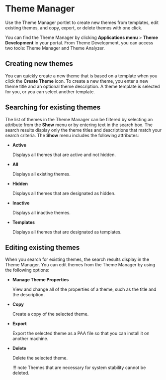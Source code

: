 # Theme Manager

Use the Theme Manager portlet to create new themes from templates, edit existing themes, and copy, export, or delete themes with one click.

You can find the Theme Manager by clicking **Applications menu** \> **Theme Development** in your portal. From Theme Development, you can access two tools: Theme Manager and Theme Analyzer.

## Creating new themes

You can quickly create a new theme that is based on a template when you click the **Create Theme** icon. To create a new theme, you enter a new theme title and an optional theme description. A theme template is selected for you, or you can select another template.

## Searching for existing themes

The list of themes in the Theme Manager can be filtered by selecting an attribute from the **Show** menu or by entering text in the search box. The search results display only the theme titles and descriptions that match your search criteria. The **Show** menu includes the following attributes:

-   **Active**

    Displays all themes that are active and not hidden.

-   **All**

    Displays all existing themes.

-   **Hidden**

    Displays all themes that are designated as hidden.

-   **Inactive**

    Displays all inactive themes.

-   **Templates**

    Displays all themes that are designated as templates.


## Editing existing themes

When you search for existing themes, the search results display in the Theme Manager. You can edit themes from the Theme Manager by using the following options:

-   **Manage Theme Properties**

    View and change all of the properties of a theme, such as the title and the description.

-   **Copy**

    Create a copy of the selected theme.

-   **Export**

    Export the selected theme as a PAA file so that you can install it on another machine.

-   **Delete**

    Delete the selected theme.

    !!! note 
        Themes that are necessary for system stability cannot be deleted.



